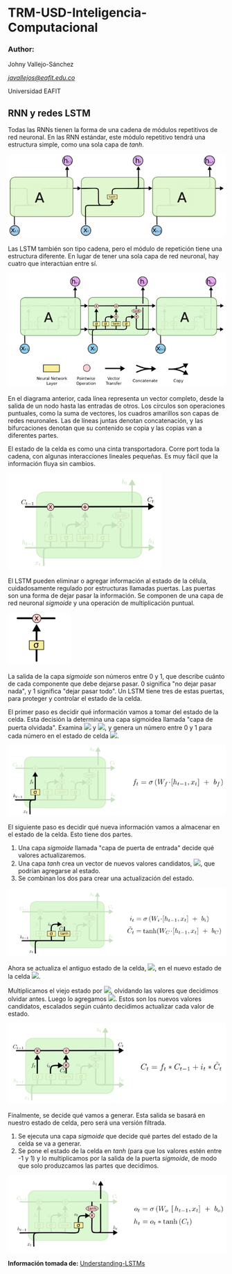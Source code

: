 # TRM-USD-Inteligencia-Computacional

### Author:
Johny Vallejo-Sánchez

*javallejos@eafit.edu.co*

Universidad EAFIT

## RNN y redes LSTM

Todas las RNNs tienen la forma de una cadena de módulos repetitivos de red neuronal. En las RNN estándar, este módulo repetitivo tendrá una estructura simple, como una sola capa de *tanh*.

![](images/LSTM.jpg)

Las LSTM también son tipo cadena, pero el módulo de repetición tiene una estructura diferente. En lugar de tener una sola capa de red neuronal, hay cuatro que interactúan entre sí.

![](images/LSTM.png)

En el diagrama anterior, cada línea representa un vector completo, desde la salida de un nodo hasta las entradas de otros. Los círculos son operaciones puntuales, como la suma de vectores, los cuadros amarillos son capas de redes neuronales. Las de líneas juntas denotan concatenación, y las bifurcaciones denotan que su contenido se copia y las copias van a diferentes partes.

El estado de la celda es como una cinta transportadora. Corre port toda la cadena, con algunas interacciones lineales pequeñas. Es muy fácil que la información fluya sin cambios.


![](images/StatusCell.png)

El LSTM pueden eliminar o agregar información al estado de la célula, cuidadosamente regulado por estructuras llamadas puertas. Las puertas son una forma de dejar pasar la información. Se componen de una capa de red neuronal *sigmoide* y una operación de multiplicación puntual.

![](images/gate.png)

La salida de la capa *sigmoide* son números entre 0 y 1, que describe cuánto de cada componente que debe dejarse pasar. 0 significa "no dejar pasar nada", y 1 significa "dejar pasar todo". Un LSTM tiene tres de estas puertas, para proteger y controlar el estado de la celda.

El primer paso es decidir qué información vamos a tomar del estado de la celda. Esta decisión la determina una capa sigmoidea llamada "capa de puerta olvidada". Examina <img src="https://render.githubusercontent.com/render/math?math=h_t-1"> y <img src="https://render.githubusercontent.com/render/math?math=x_t">, y genera un número entre 0 y 1 para cada número en el estado de celda <img src="https://render.githubusercontent.com/render/math?math=C_t-1">.

![](images/FirstStep.png)

El siguiente paso es decidir qué nueva información vamos a almacenar en el estado de la celda. Esto tiene dos partes. 

1. Una capa *sigmoide* llamada "capa de puerta de entrada" decide qué valores actualizaremos. 
2. Una capa *tanh* crea un vector de nuevos valores candidatos, <img src="https://render.githubusercontent.com/render/math?math=\tilde{C}_t">, que podrían agregarse al estado. 
3. Se combinan los dos para crear una actualización del estado.

![](images/SecStep.png)

Ahora se actualiza el antiguo estado de la celda, <img src="https://render.githubusercontent.com/render/math?math=C_t-1">, en el nuevo estado de la celda <img src="https://render.githubusercontent.com/render/math?math=C_t">.

Multiplicamos el viejo estado por <img src="https://render.githubusercontent.com/render/math?math=f_t">, olvidando las valores que decidimos olvidar antes. Luego lo agregamos <img src="https://render.githubusercontent.com/render/math?math=i*\tilde{C}_t">. Estos son los nuevos valores candidatos, escalados según cuánto decidimos actualizar cada valor de estado.

![](images/ThStep.png)

Finalmente, se decide qué vamos a generar. Esta salida se basará en nuestro estado de celda, pero será una versión filtrada. 

1. Se ejecuta una capa *sigmoide* que decide qué partes del estado de la celda se va a generar. 
2. Se pone el estado de la celda en *tanh* (para que los valores estén entre -1 y 1) y lo multiplicamos por la salida de la puerta *sigmoide*, de modo que solo produzcamos las partes que decidimos.

![](images/finalStep.png)


**Información tomada de:** [Understanding-LSTMs](https://colah.github.io/posts/2015-08-Understanding-LSTMs/)



